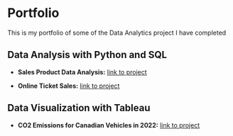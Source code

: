 # Portfolio

This is my portfolio of some of the Data Analytics project I have completed

## Data Analysis with Python and SQL

- **Sales Product Data Analysis:**
[link to project](https://github.com/musasmike/Portfolio/blob/main/Sales%20Product%20Data%20Analysis/notebook.ipynb)

- **Online Ticket Sales:**
[link to project](https://github.com/musasmike/Portfolio/blob/main/Online%20Ticket%20Sales/notebook.ipynb)

## Data Visualization with Tableau

- **CO2 Emissions for Canadian Vehicles in 2022:**
[link to project](https://public.tableau.com/views/CO2EmissionsforCanadianVehiclesin2022/Dashboard-CanadianCarsCO2Emissions?:language=en-US&:display_count=n&:origin=viz_share_link)
